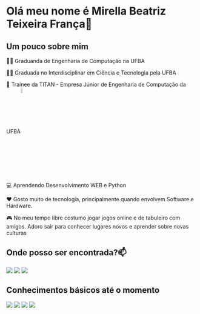   #  Olá meu nome é Mirella Beatriz Teixeira França👋
  ## Um pouco sobre mim
  👨‍🎓 Graduanda de Engenharia de Computação na UFBA
  
  👨‍🎓 Graduada no Interdisciplinar em Ciência e Tecnologia pela UFBA
  
  💼 Trainee da TITAN - Empresa Júnior de Engenharia de Computação da UFBA<a href="https://titanci.com.br" rel="nofollow"><img align="center" width="6%" src="https://camo.githubusercontent.com/7c3a8ce3f01d3cb47dace06bd692534194def5754e7619d78bf489dd0c6783d6/68747470733a2f2f746974616e63692e636f6d2e62722f6173736574732f696d672f6c6f676f2d636f6d2d6e6f6d652e706e67" data-canonical-src="https://titanci.com.br/assets/img/logo-com-nome.png" style="max-width: 100%;"></a>
  
  💻 Aprendendo Desenvolvimento WEB e Python
  
  ❤️ Gosto muito de tecnologia, principalmente quando envolvem Software e Hardware.
  
  🎮 No meu tempo libre costumo jogar jogos online e de tabuleiro com amigos. Adoro sair para conhecer lugares novos   e aprender sobre novas culturas
  
  ## Onde posso ser encontrada?📫
  <div>
<a href="https://www.linkedin.com/in/mirella-frança-0b0328164/" target="_blank"><img src="https://img.shields.io/badge/-LinkedIn-%230077B5?style=for-the-badge&logo=linkedin&logoColor=white" target="_blank"></a>   
<a href="https://instagram.com/techbymi" target="_blank"><img src="https://img.shields.io/badge/-Instagram-%23E4405F?style=for-the-badge&logo=instagram&logoColor=white" target="_blank"></a>
<a href = "mailto:mirella.beatriz856@gmail.com"><img src="https://img.shields.io/badge/Gmail-D14836?style=for-the-badge&logo=gmail&logoColor=white" target="_blank"></a>   
</div>

## Conhecimentos básicos até o momento
<div>
<img src=https://img.shields.io/badge/C++-00599C.svg?style=for-the-badge&logo=C++&logoColor=white/>
<img src=https://img.shields.io/badge/Python-3776AB.svg?style=for-the-badge&logo=Python&logoColor=white/>
<img src=https://img.shields.io/badge/HTML5-E34F26.svg?style=for-the-badge&logo=HTML5&logoColor=white/>
<img src=https://img.shields.io/badge/CSS3-1572B6.svg?style=for-the-badge&logo=CSS3&logoColor=white/>
</div>

